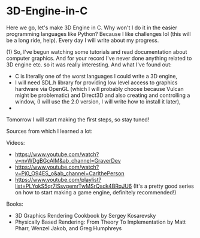 # 3D-Engine-in-C
Here we go, let's make 3D Engine in C. Why won't I do it in the easier programming languages like Python? Because I like challenges lol (this will be a long ride, help).
Every day I will write about my progress.


(1) So, I've begun watching some tutorials and read documentation about computer graphics. And for your record I've never done anything related to 3D engine etc. so it was really interesting. And what I've found out:
- C is literally one of the worst languages I could write a 3D engine,
- I will need SDL.h library for providing low level access to graphics hardware via OpenGL (which I will probably choose because Vulcan might be problematic) and Direct3D and also creating and controlling a window, (I will use the 2.0 version, I will write how to install it later),
- 
Tomorrow I will start making the first steps, so stay tuned! 

Sources from which I learned a lot:


Videos:
- https://www.youtube.com/watch?v=nvWDgBGcAIM&ab_channel=GraverDev
- https://www.youtube.com/watch?v=Pj0_O94ES_o&ab_channel=CarlthePerson
- https://www.youtube.com/playlist?list=PLYokS5qr7lSsvgemrTwMSrQsdk4BRqJU6 (It's a pretty good series on how to start making a game engine, definitely recommended!)

  
Books:
- 3D Graphics Rendering Cookbook by Sergey Kosarevsky
- Physically Based Rendering: From Theory To Implementation by Matt Pharr, Wenzel Jakob, and Greg Humphreys
